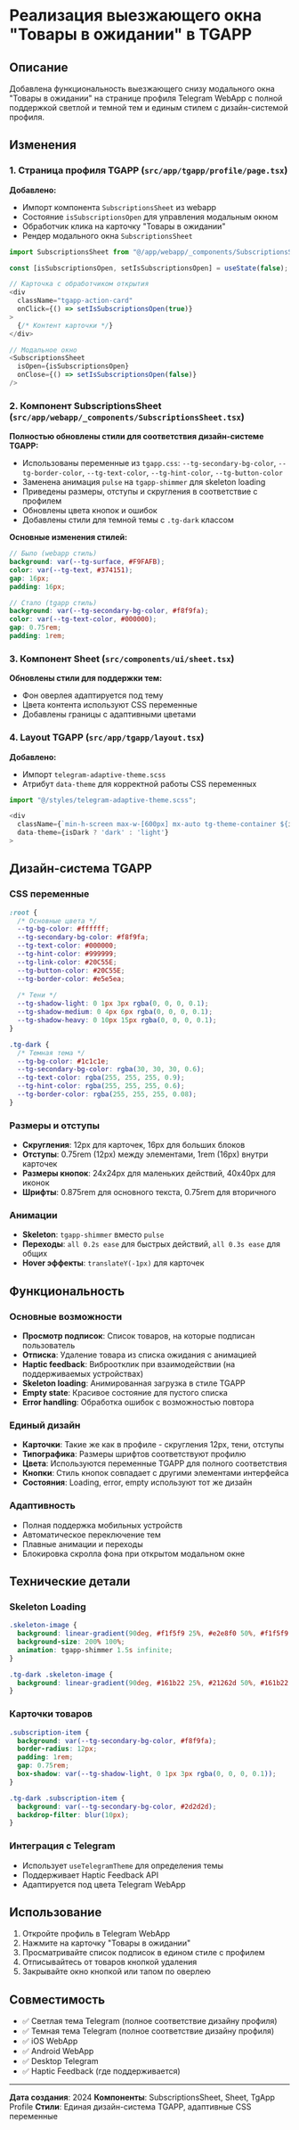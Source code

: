# Реализация выезжающего окна "Товары в ожидании" в TGAPP

## Описание

Добавлена функциональность выезжающего снизу модального окна "Товары в ожидании" на странице профиля Telegram WebApp с полной поддержкой светлой и темной тем и единым стилем с дизайн-системой профиля.

## Изменения

### 1. Страница профиля TGAPP (`src/app/tgapp/profile/page.tsx`)

**Добавлено:**
- Импорт компонента `SubscriptionsSheet` из webapp
- Состояние `isSubscriptionsOpen` для управления модальным окном
- Обработчик клика на карточку "Товары в ожидании"
- Рендер модального окна `SubscriptionsSheet`

```typescript
import SubscriptionsSheet from "@/app/webapp/_components/SubscriptionsSheet";

const [isSubscriptionsOpen, setIsSubscriptionsOpen] = useState(false);

// Карточка с обработчиком открытия
<div
  className="tgapp-action-card"
  onClick={() => setIsSubscriptionsOpen(true)}
>
  {/* Контент карточки */}
</div>

// Модальное окно
<SubscriptionsSheet
  isOpen={isSubscriptionsOpen}
  onClose={() => setIsSubscriptionsOpen(false)}
/>
```

### 2. Компонент SubscriptionsSheet (`src/app/webapp/_components/SubscriptionsSheet.tsx`)

**Полностью обновлены стили для соответствия дизайн-системе TGAPP:**
- Использованы переменные из `tgapp.css`: `--tg-secondary-bg-color`, `--tg-border-color`, `--tg-text-color`, `--tg-hint-color`, `--tg-button-color`
- Заменена анимация `pulse` на `tgapp-shimmer` для skeleton loading
- Приведены размеры, отступы и скругления в соответствие с профилем
- Обновлены цвета кнопок и ошибок
- Добавлены стили для темной темы с `.tg-dark` классом

**Основные изменения стилей:**
```scss
// Было (webapp стиль)
background: var(--tg-surface, #F9FAFB);
color: var(--tg-text, #374151);
gap: 16px;
padding: 16px;

// Стало (tgapp стиль)
background: var(--tg-secondary-bg-color, #f8f9fa);
color: var(--tg-text-color, #000000);
gap: 0.75rem;
padding: 1rem;
```

### 3. Компонент Sheet (`src/components/ui/sheet.tsx`)

**Обновлены стили для поддержки тем:**
- Фон оверлея адаптируется под тему
- Цвета контента используют CSS переменные
- Добавлены границы с адаптивными цветами

### 4. Layout TGAPP (`src/app/tgapp/layout.tsx`)

**Добавлено:**
- Импорт `telegram-adaptive-theme.scss`
- Атрибут `data-theme` для корректной работы CSS переменных

```typescript
import "@/styles/telegram-adaptive-theme.scss";

<div 
  className={`min-h-screen max-w-[600px] mx-auto tg-theme-container ${isDark ? 'tg-dark dark' : 'tg-light'}`}
  data-theme={isDark ? 'dark' : 'light'}
>
```

## Дизайн-система TGAPP

### CSS переменные
```scss
:root {
  /* Основные цвета */
  --tg-bg-color: #ffffff;
  --tg-secondary-bg-color: #f8f9fa;
  --tg-text-color: #000000;
  --tg-hint-color: #999999;
  --tg-link-color: #20C55E;
  --tg-button-color: #20C55E;
  --tg-border-color: #e5e5ea;
  
  /* Тени */
  --tg-shadow-light: 0 1px 3px rgba(0, 0, 0, 0.1);
  --tg-shadow-medium: 0 4px 6px rgba(0, 0, 0, 0.1);
  --tg-shadow-heavy: 0 10px 15px rgba(0, 0, 0, 0.1);
}

.tg-dark {
  /* Темная тема */
  --tg-bg-color: #1c1c1e;
  --tg-secondary-bg-color: rgba(30, 30, 30, 0.6);
  --tg-text-color: rgba(255, 255, 255, 0.9);
  --tg-hint-color: rgba(255, 255, 255, 0.6);
  --tg-border-color: rgba(255, 255, 255, 0.08);
}
```

### Размеры и отступы
- **Скругления**: 12px для карточек, 16px для больших блоков
- **Отступы**: 0.75rem (12px) между элементами, 1rem (16px) внутри карточек
- **Размеры кнопок**: 24x24px для маленьких действий, 40x40px для иконок
- **Шрифты**: 0.875rem для основного текста, 0.75rem для вторичного

### Анимации
- **Skeleton**: `tgapp-shimmer` вместо `pulse`
- **Переходы**: `all 0.2s ease` для быстрых действий, `all 0.3s ease` для общих
- **Hover эффекты**: `translateY(-1px)` для карточек

## Функциональность

### Основные возможности
- **Просмотр подписок**: Список товаров, на которые подписан пользователь
- **Отписка**: Удаление товара из списка ожидания с анимацией
- **Haptic feedback**: Виброотклик при взаимодействии (на поддерживаемых устройствах)
- **Skeleton loading**: Анимированная загрузка в стиле TGAPP
- **Empty state**: Красивое состояние для пустого списка
- **Error handling**: Обработка ошибок с возможностью повтора

### Единый дизайн
- **Карточки**: Такие же как в профиле - скругления 12px, тени, отступы
- **Типографика**: Размеры шрифтов соответствуют профилю
- **Цвета**: Используются переменные TGAPP для полного соответствия
- **Кнопки**: Стиль кнопок совпадает с другими элементами интерфейса
- **Состояния**: Loading, error, empty используют тот же дизайн

### Адаптивность
- Полная поддержка мобильных устройств
- Автоматическое переключение тем
- Плавные анимации и переходы
- Блокировка скролла фона при открытом модальном окне

## Технические детали

### Skeleton Loading
```scss
.skeleton-image {
  background: linear-gradient(90deg, #f1f5f9 25%, #e2e8f0 50%, #f1f5f9 75%);
  background-size: 200% 100%;
  animation: tgapp-shimmer 1.5s infinite;
}

.tg-dark .skeleton-image {
  background: linear-gradient(90deg, #161b22 25%, #21262d 50%, #161b22 75%);
}
```

### Карточки товаров
```scss
.subscription-item {
  background: var(--tg-secondary-bg-color, #f8f9fa);
  border-radius: 12px;
  padding: 1rem;
  gap: 0.75rem;
  box-shadow: var(--tg-shadow-light, 0 1px 3px rgba(0, 0, 0, 0.1));
}

.tg-dark .subscription-item {
  background: var(--tg-secondary-bg-color, #2d2d2d);
  backdrop-filter: blur(10px);
}
```

### Интеграция с Telegram
- Использует `useTelegramTheme` для определения темы
- Поддерживает Haptic Feedback API
- Адаптируется под цвета Telegram WebApp

## Использование

1. Откройте профиль в Telegram WebApp
2. Нажмите на карточку "Товары в ожидании"
3. Просматривайте список подписок в едином стиле с профилем
4. Отписывайтесь от товаров кнопкой удаления
5. Закрывайте окно кнопкой или тапом по оверлею

## Совместимость

- ✅ Светлая тема Telegram (полное соответствие дизайну профиля)
- ✅ Темная тема Telegram (полное соответствие дизайну профиля)
- ✅ iOS WebApp
- ✅ Android WebApp
- ✅ Desktop Telegram
- ✅ Haptic Feedback (где поддерживается)

---

**Дата создания**: 2024
**Компоненты**: SubscriptionsSheet, Sheet, TgApp Profile
**Стили**: Единая дизайн-система TGAPP, адаптивные CSS переменные 